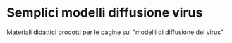 # Semplici modelli diffusione virus
Materiali didattici prodotti per le pagine sui "modelli di diffusione dei virus".
